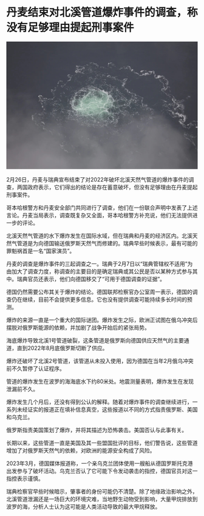 # 丹麦结束对北溪管道爆炸事件的调查，称没有足够理由提起刑事案件

![3f43aa95f029e4247c429aceff76f890.jpg](https://raw.githubusercontent.com/qqhsx/qqnews_image/main/2024/02/26/丹麦结束对北溪管道爆炸事件的调查，称没有足够理由提起刑事案件/3f43aa95f029e4247c429aceff76f890.jpg)

2月26日，丹麦与瑞典宣布结束了对2022年破坏北溪天然气管道的爆炸事件的调查，两国政府表示，它们得出的结论是存在蓄意破坏，但没有足够理由在丹麦提起刑事案件。

哥本哈根警方和丹麦安全部门共同进行了调查，他们在一份联合声明中发表了上述言论。丹麦当局表示，调查既复杂又全面，哥本哈根警方补充说，他们无法提供进一步的评论。

北溪天然气管道的水下爆炸发生在国际水域，但在瑞典和丹麦的经济区内。北溪天然气管道是为向德国输送俄罗斯天然气而修建的。瑞典早些时候表示，最有可能的罪魁祸首是一名“国家演员”。

丹麦的调查是爆炸事件的三起调查之一。瑞典于2月7日以“瑞典管辖权不适用”为由加大了调查力度，称调查的主要目的是确定瑞典或其公民是否以某种方式参与其中。瑞典官员还表示，他们向德国移交了“可用于德国调查的证据”。

德国仍然需要公布其关于爆炸的结论。德国联邦检察官办公室周一表示，德国的调查仍在继续，目前不会提供更多信息。它也没有提供调查可能持续多长时间的预测。

爆炸的来源一直是一个重大的国际谜团。爆炸发生之际，欧洲正试图在俄乌冲突后摆脱对俄罗斯能源的依赖，并加剧了战争开始后的紧张局势。

海底爆炸导致北溪1号管道破裂，这条管道是俄罗斯向德国供应天然气的主要通道，直到2022年8月底俄罗斯切断了供应。

爆炸还破坏了北溪2号管道，该管道从未投入使用，因为德国在当年2月俄乌冲突前不久暂停了认证程序。

管道的爆炸发生在波罗的海海底水下约80米处。地震测量表明，爆炸发生在发现泄漏前不久。

爆炸发生几个月后，还没有得到公认的解释。随着对爆炸事件的调查继续进行，一系列未经证实的报道正在填补信息真空，这些报道以不同的方式指责俄罗斯、美国和乌克兰。

俄罗斯指责美国策划了爆炸，并将其描述为恐怖袭击。美国否认与此事有关。

长期以来，这些管道一直是美国及其一些盟国批评的目标，他们警告说，这些管道增加了对俄罗斯天然气的依赖，对欧洲的能源安全构成了风险。

2023年3月，德国媒体报道称，一个亲乌克兰团体使用一艘船从德国罗斯托克港出发参与了破坏活动。乌克兰否认了它可能下令发动袭击的指控，德国官员对这一指控表示谨慎。

瑞典检察官早些时候暗示，肇事者的身份可能仍不清楚。除了地缘政治影响之外，北溪管道泄漏还是一场巨大的环境灾难，当地野生动物受到影响，大量甲烷排放到波罗的海，分析人士认为这可能是人类活动导致的最大甲烷释放。

